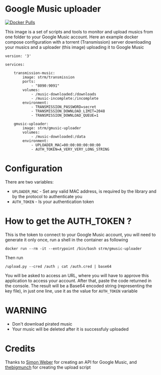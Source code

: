 # Google Music uploader

[![Docker Pulls](https://img.shields.io/docker/pulls/strm/gmusic-uploader.svg?style=plastic)](https://hub.docker.com/r/strm/gmusic-uploader/)

This image is a set of scripts and tools to monitor and upload musics from one folder to your Google Music account. Here an example docker compose configuration with a torrent (Transmission) server downloading your musics and a uploader (this image) uploading it to Google Music

```
version: '3'

services:

    transmission-music:
        image: strm/transmission
		ports:
			- "8090:9091"
        volumes:
            - /music-downloaded:/downloads
            - /music-incomplete:/incomplete
        environment:
            - TRANSMISSION_PASSWORD=secret
            - TRANSMISSION_DOWNLOAD_LIMIT=2048
            - TRANSMISSION_DOWNLOAD_QUEUE=1

	gmusic-uploader:
		image: strm/gmusic-uploader
		volumes:
			- /music-downloaded:/data
		environment:
			- UPLOADER_MAC=00:00:00:00:00:00
			- AUTH_TOKEN=A_VERY_VERY_LONG_STRING
```

# Configuration

There are two variables:

  * `UPLOADER_MAC` - Set any valid MAC address, is required by the library and by the protocol to authenticate you
  * `AUTH_TOKEN` - Is your authentication token

# How to get the AUTH_TOKEN ?

This is the token to connect to your Google Music account, you will need to generate it only once, run a shell in the container as following

```
docker run --rm -it --entrypoint /bin/bash strm/gmusic-uploader
```

Then run

```
/upload.py --cred /auth ; cat /auth.cred | base64
```

You will be asked to access an URL, where you will have to approve this application to access your account. After that, paste the code returned in the console. The result will be a Base64 encoded string (representing the key file), in just one line, use it as the value for `AUTH_TOKEN` variable


# WARNING

  * Don't download pirated music
  * Your music will be deleted after it is successfuly uploaded

# Credits

Thanks to [Simon Weber](https://github.com/simon-weber/gmusicapi) for creating an API for Google Music, and [thebigmunch](https://github.com/thebigmunch/gmusicapi-scripts) for creating the upload script
